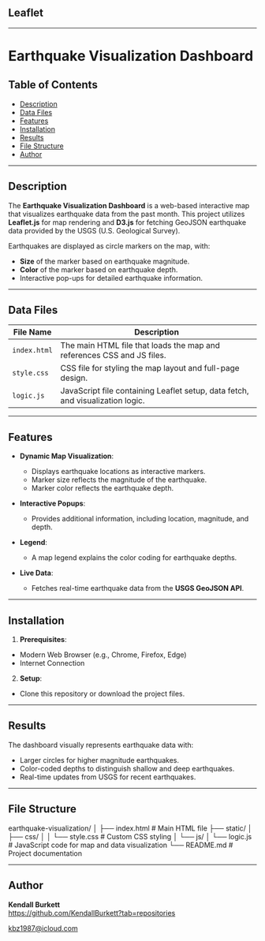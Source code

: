 ## Leaflet
---

# Earthquake Visualization Dashboard

## Table of Contents
- [Description](#description)
- [Data Files](#data-files)
- [Features](#features)
- [Installation](#installation)
- [Results](#results)
- [File Structure](#file-structure)
- [Author](#author)

---

## Description

The **Earthquake Visualization Dashboard** is a web-based interactive map that visualizes earthquake data from the past month. This project utilizes **Leaflet.js** for map rendering and **D3.js** for fetching GeoJSON earthquake data provided by the USGS (U.S. Geological Survey). 

Earthquakes are displayed as circle markers on the map, with:
- **Size** of the marker based on earthquake magnitude.
- **Color** of the marker based on earthquake depth.
- Interactive pop-ups for detailed earthquake information.

---

## Data Files

| File Name         | Description                                            |
|-------------------|--------------------------------------------------------|
| `index.html`      | The main HTML file that loads the map and references CSS and JS files. |
| `style.css`       | CSS file for styling the map layout and full-page design. |
| `logic.js`        | JavaScript file containing Leaflet setup, data fetch, and visualization logic. |

---

## Features

- **Dynamic Map Visualization**:
  - Displays earthquake locations as interactive markers.
  - Marker size reflects the magnitude of the earthquake.
  - Marker color reflects the earthquake depth.

- **Interactive Popups**:
  - Provides additional information, including location, magnitude, and depth.

- **Legend**:
  - A map legend explains the color coding for earthquake depths.

- **Live Data**:
  - Fetches real-time earthquake data from the **USGS GeoJSON API**.

---

## Installation

1. **Prerequisites**:
- Modern Web Browser (e.g., Chrome, Firefox, Edge)
- Internet Connection

2. **Setup**:
- Clone this repository or download the project files.
---

## Results

The dashboard visually represents earthquake data with:
* Larger circles for higher magnitude earthquakes.
* Color-coded depths to distinguish shallow and deep earthquakes.
* Real-time updates from USGS for recent earthquakes.
---

## File Structure

earthquake-visualization/
│
├── index.html           # Main HTML file
├── static/
│   ├── css/
│   │   └── style.css    # Custom CSS styling
│   └── js/
│       └── logic.js     # JavaScript code for map and data visualization
└── README.md            # Project documentation

---

## Author

**Kendall Burkett**  
https://github.com/KendallBurkett?tab=repositories
 
kbz1987@icloud.com